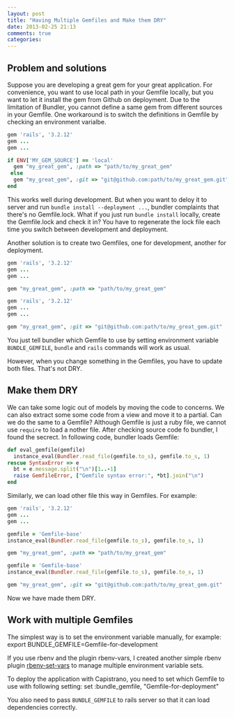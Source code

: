 ```yaml
---
layout: post
title: "Having Multiple Gemfiles and Make them DRY"
date: 2013-02-25 21:13
comments: true
categories:
---
```


## Problem and solutions

Suppose you are developing a great gem for your great application. For convenience, you want to use local path in your Gemfile locally, but you want to let it install the gem from Github on deployment. Due to the limitation of Bundler, you cannot define a same gem from different sources in your Gemfile. One workaround is to switch the definitions in Gemfile by checking an environment varialbe.

``` ruby Gemfile
gem 'rails', '3.2.12'
gem ...
gem ...

if ENV['MY_GEM_SOURCE'] == 'local'
  gem "my_great_gem", :path => "path/to/my_great_gem"
 else
  gem "my_great_gem", :git => "git@github.com:path/to/my_great_gem.git"
end
```

This works well during development. But when you want to deloy it to server and run `bundle install --deployment ...`, bundler complaints that there's no Gemfile.lock. What if you just run `bundle install` locally, create the Gemfile.lock and check it in? You have to regenerate the lock file each time you switch between development and deployment.

Another solution is to create two Gemfiles, one for development, another for deployment.

``` ruby Gemfile-for-development
gem 'rails', '3.2.12'
gem ...
gem ...

gem "my_great_gem", :path => "path/to/my_great_gem"
```

``` ruby Gemfile-for-deployment
gem 'rails', '3.2.12'
gem ...
gem ...

gem "my_great_gem", :git => "git@github.com:path/to/my_great_gem.git"
```
You just tell bundler which Gemfile to use by setting environment variable `BUNDLE_GEMFILE`, `bundle` and `rails` commands will work as usual.

However, when you change something in the Gemfiles, you have to update both files. That's not DRY.

## Make them DRY

We can take some logic out of models by moving the code to concerns. We can also extract some some code from a view and move it to a partial. Can we do the same to a Gemfile? Although Gemfile is just a ruby file, we cannot use `require` to load a nother file. After checking source code fo bundler, I found the secrect. In following code, bundler loads Gemfile:

``` ruby lib/bundler/dsl.rb
def eval_gemfile(gemfile)
  instance_eval(Bundler.read_file(gemfile.to_s), gemfile.to_s, 1)
rescue SyntaxError => e
  bt = e.message.split("\n")[1..-1]
  raise GemfileError, ["Gemfile syntax error:", *bt].join("\n")
end
```

Similarly, we can load other file this way in Gemfiles. For example:

``` ruby Gemfile-base
gem 'rails', '3.2.12'
gem ...
gem ...
```

``` ruby Gemfile-for-development
gemfile = 'Gemfile-base'
instance_eval(Bundler.read_file(gemfile.to_s), gemfile.to_s, 1)

gem "my_great_gem", :path => "path/to/my_great_gem"
```

``` ruby Gemfile-for-deployment
gemfile = 'Gemfile-base'
instance_eval(Bundler.read_file(gemfile.to_s), gemfile.to_s, 1)

gem "my_great_gem", :git => "git@github.com:path/to/my_great_gem.git"
```

Now we have made them DRY.

## Work with multiple Gemfiles

The simplest way is to set the environment variable manually, for example:
    export BUNDLE_GEMFILE=Gemfile-for-development

If you use rbenv and the plugin rbenv-vars, I created another simple rbenv plugin [rbenv-set-vars](https://github.com/YanhaoYang/rbenv-set-vars) to manage multiple environment variable sets.

To deploy the application with Capistrano, you need to set which Gemfile to use with following setting:
    set :bundle_gemfile,  "Gemfile-for-deployment"

You also need to pass `BUNDLE_GEMFILE` to rails server so that it can load dependencies correctly.

